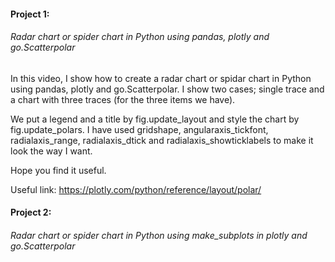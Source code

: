 #### Project 1: 
###### Radar chart or spider chart in Python using pandas, plotly and go.Scatterpolar
In this video, I show how to create a radar chart or spidar chart in Python using pandas, plotly and go.Scatterpolar. I show two cases; single trace and a chart with three traces (for the three items we have). 

We put a legend and a title by fig.update_layout and style the chart by fig.update_polars. I have used gridshape, angularaxis_tickfont, radialaxis_range, radialaxis_dtick and radialaxis_showticklabels to make it look the way I want. 

Hope you find it useful. 

Useful link: https://plotly.com/python/reference/layout/polar/

#### Project 2: 
###### Radar chart or spider chart in Python using make_subplots in plotly and go.Scatterpolar
